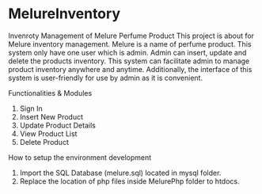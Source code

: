 # MelureInventory
Invenroty Management of Melure Perfume Product
This project is about for Melure inventory management. Melure is a name of perfume product. This system only have one user which is admin. Admin can insert, update and delete the products inventory. This system can facilitate admin to manage product inventory anywhere and anytime. Additionally, the interface of this system is user-friendly for use by admin as it is convenient.

Functionalities & Modules
1) Sign In 
2) Insert New Product
3) Update Product Details
4) View Product List
5) Delete Product

How to setup the environment development
1) Import the SQL Database (melure.sql) located in mysql folder. 
2) Replace the location of php files inside MelurePhp folder to htdocs.
